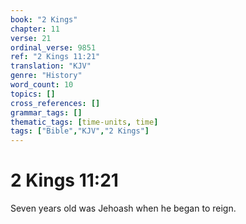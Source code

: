 ```yaml
---
book: "2 Kings"
chapter: 11
verse: 21
ordinal_verse: 9851
ref: "2 Kings 11:21"
translation: "KJV"
genre: "History"
word_count: 10
topics: []
cross_references: []
grammar_tags: []
thematic_tags: [time-units, time]
tags: ["Bible","KJV","2 Kings"]
---
```


# 2 Kings 11:21

Seven years old was Jehoash when he began to reign.
